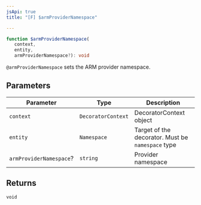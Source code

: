 ```yaml
---
jsApi: true
title: "[F] $armProviderNamespace"

---
```

```ts
function $armProviderNamespace(
   context, 
   entity, 
   armProviderNamespace?): void
```

`@armProviderNamespace` sets the ARM provider namespace.

## Parameters

| Parameter | Type | Description |
| ------ | ------ | ------ |
| `context` | `DecoratorContext` | DecoratorContext object |
| `entity` | `Namespace` | Target of the decorator. Must be `namespace` type |
| `armProviderNamespace`? | `string` | Provider namespace |

## Returns

`void`
